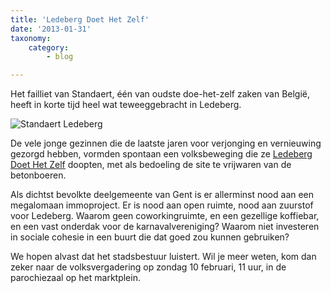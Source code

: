 ```yaml
---
title: 'Ledeberg Doet Het Zelf'
date: '2013-01-31'
taxonomy:
    category:
        - blog

---
```


Het failliet van Standaert, één van oudste doe-het-zelf zaken van België, heeft in korte tijd heel wat teweeggebracht in Ledeberg.

![Standaert Ledeberg](Standaert.jpg)

De vele jonge gezinnen die de laatste jaren voor verjonging en vernieuwing gezorgd hebben, vormden spontaan een volksbeweging die ze [Ledeberg Doet Het Zelf](http://www.ledebergdoethetzelf.be/) doopten, met als bedoeling de site te vrijwaren van de betonboeren.

Als dichtst bevolkte deelgemeente van Gent is er allerminst nood aan een megalomaan immoproject. Er is nood aan open ruimte, nood aan zuurstof voor Ledeberg. Waarom geen coworkingruimte, en een gezellige koffiebar, en een vast onderdak voor de karnavalvereniging? Waarom niet investeren in sociale cohesie in een buurt die dat goed zou kunnen gebruiken?

We hopen alvast dat het stadsbestuur luistert. Wil je meer weten, kom dan zeker naar de volksvergadering op zondag 10 februari, 11 uur, in de parochiezaal op het marktplein.


